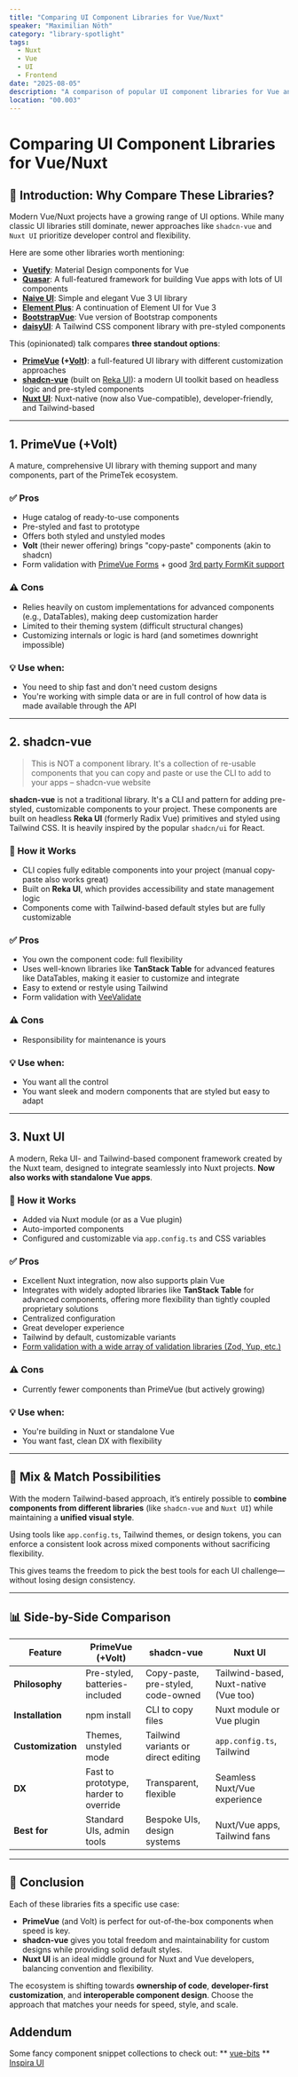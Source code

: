 ```yaml
---
title: "Comparing UI Component Libraries for Vue/Nuxt"
speaker: "Maximilian Nöth"
category: "library-spotlight"
tags:
  - Nuxt
  - Vue
  - UI
  - Frontend
date: "2025-08-05"
description: "A comparison of popular UI component libraries for Vue and Nuxt, focusing on PrimeVue, shadcn-vue, and Nuxt UI."
location: "00.003"
---
```


# **Comparing UI Component Libraries for Vue/Nuxt**

## **🎤 Introduction: Why Compare These Libraries?**

Modern Vue/Nuxt projects have a growing range of UI options. While many classic UI libraries still dominate, newer approaches like `shadcn-vue` and `Nuxt UI` prioritize developer control and flexibility.

Here are some other libraries worth mentioning:

* **[Vuetify](https://vuetifyjs.com/en/)**: Material Design components for Vue
* **[Quasar](https://quasar.dev/)**: A full-featured framework for building Vue apps with lots of UI components
* **[Naive UI](https://www.naiveui.com/)**: Simple and elegant Vue 3 UI library
* **[Element Plus](https://element-plus.org/)**: A continuation of Element UI for Vue 3
* **[BootstrapVue](https://bootstrap-vue.org/)**: Vue version of Bootstrap components
* **[daisyUI](https://daisyui.com/)**: A Tailwind CSS component library with pre-styled components

This (opinionated) talk compares **three standout options**:

* **[PrimeVue](https://primevue.org/) (+[Volt](https://volt.primevue.org/))**: a full-featured UI library with different customization approaches
* **[shadcn-vue](https://www.shadcn-vue.com/)** (built on [Reka UI](https://www.radix-vue.com/)): a modern UI toolkit based on headless logic and pre-styled components
* **[Nuxt UI](https://ui.nuxt.com/)**: Nuxt-native (now also Vue-compatible), developer-friendly, and Tailwind-based

---

## **1. PrimeVue (+Volt)**

A mature, comprehensive UI library with theming support and many components, part of the PrimeTek ecosystem.

### ✅ Pros

* Huge catalog of ready-to-use components
* Pre-styled and fast to prototype
* Offers both styled and unstyled modes
* **Volt** (their newer offering) brings "copy-paste" components (akin to shadcn)
* Form validation with [PrimeVue Forms](https://primevue.org/forms/) + good [3rd party FormKit support](https://github.com/sfxcode/formkit-primevuev)

### ⚠️ Cons

* Relies heavily on custom implementations for advanced components (e.g., DataTables), making deep customization harder
* Limited to their theming system (difficult structural changes)
* Customizing internals or logic is hard (and sometimes downright impossible)

### 💡 Use when:

* You need to ship fast and don't need custom designs
* You're working with simple data or are in full control of how data is made available through the API

---

## **2. shadcn-vue**

> This is NOT a component library. It's a collection of re-usable components that you can copy and paste or use the CLI to add to your apps – shadcn-vue website

**shadcn-vue** is not a traditional library. It's a CLI and pattern for adding pre-styled, customizable components to your project. These components are built on headless **Reka UI** (formerly Radix Vue) primitives and styled using Tailwind CSS. It is heavily inspired by the popular `shadcn/ui` for React.

### 🧱 How it Works

* CLI copies fully editable components into your project (manual copy-paste also works great)
* Built on **Reka UI**, which provides accessibility and state management logic
* Components come with Tailwind-based default styles but are fully customizable

### ✅ Pros

* You own the component code: full flexibility
* Uses well-known libraries like **TanStack Table** for advanced features like DataTables, making it easier to customize and integrate
* Easy to extend or restyle using Tailwind
* Form validation with [VeeValidate](https://www.shadcn-vue.com/docs/components/form)

### ⚠️ Cons

* Responsibility for maintenance is yours

### 💡 Use when:

* You want all the control
* You want sleek and modern components that are styled but easy to adapt

---

## **3. Nuxt UI**

A modern, Reka UI- and Tailwind-based component framework created by the Nuxt team, designed to integrate seamlessly into Nuxt projects. **Now also works with standalone Vue apps**.

### 🔧 How it Works

* Added via Nuxt module (or as a Vue plugin)
* Auto-imported components
* Configured and customizable via `app.config.ts` and CSS variables

### ✅ Pros

* Excellent Nuxt integration, now also supports plain Vue
* Integrates with widely adopted libraries like **TanStack Table** for advanced components, offering more flexibility than tightly coupled proprietary solutions
* Centralized configuration
* Great developer experience
* Tailwind by default, customizable variants
* [Form validation with a wide array of validation libraries (Zod, Yup, etc.)](https://ui.nuxt.com/components/form)

### ⚠️ Cons

* Currently fewer components than PrimeVue (but actively growing)

### 💡 Use when:

* You're building in Nuxt or standalone Vue
* You want fast, clean DX with flexibility

---

## **🧩 Mix & Match Possibilities**

With the modern Tailwind-based approach, it’s entirely possible to **combine components from different libraries** (like `shadcn-vue` and `Nuxt UI`) while maintaining a **unified visual style**.

Using tools like `app.config.ts`, Tailwind themes, or design tokens, you can enforce a consistent look across mixed components without sacrificing flexibility.

This gives teams the freedom to pick the best tools for each UI challenge—without losing design consistency.

---

## **📊 Side-by-Side Comparison**

| Feature           | PrimeVue (+Volt)                      | shadcn-vue                          | Nuxt UI                               |
| ----------------- | ------------------------------------- |-------------------------------------| ------------------------------------- |
| **Philosophy**    | Pre-styled, batteries-included        | Copy-paste, pre-styled, code-owned  | Tailwind-based, Nuxt-native (Vue too) |
| **Installation**  | npm install                           | CLI to copy files                   | Nuxt module or Vue plugin             |
| **Customization** | Themes, unstyled mode                 | Tailwind variants or direct editing | `app.config.ts`, Tailwind             |
| **DX**            | Fast to prototype, harder to override | Transparent, flexible               | Seamless Nuxt/Vue experience          |
| **Best for**      | Standard UIs, admin tools             | Bespoke UIs, design systems         | Nuxt/Vue apps, Tailwind fans          |

---

## **🏁 Conclusion**

Each of these libraries fits a specific use case:

* **PrimeVue** (and Volt) is perfect for out-of-the-box components when speed is key.
* **shadcn-vue** gives you total freedom and maintainability for custom designs while providing solid default styles.
* **Nuxt UI** is an ideal middle ground for Nuxt and Vue developers, balancing convention and flexibility.

The ecosystem is shifting towards **ownership of code**, **developer-first customization**, and **interoperable component design**. Choose the approach that matches your needs for speed, style, and scale.

## Addendum
Some fancy component snippet collections to check out:
** [vue-bits](https://vue-bits.dev/)
** [Inspira UI](https://inspira-ui.com/)
